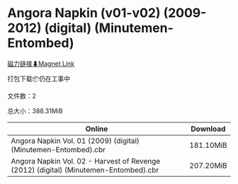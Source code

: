 # Angora Napkin (v01-v02) (2009-2012) (digital) (Minutemen-Entombed)

[磁力链接⬇Magnet Link](magnet:?xt=urn:btih:e122b96cbe6e9b83d2a4b67019da0b8d383a4c45&dn=Angora%20Napkin%20%28v01-v02%29%20%282009-2012%29%20%28digital%29%20%28Minutemen-Entombed%29)

打包下载📦仍在工事中

文件数：2

总大小：388.31MiB

Online | Download
--- | ---
Angora Napkin Vol. 01 (2009) (digital) (Minutemen-Entombed).cbr | 181.10MiB
Angora Napkin Vol. 02 - Harvest of Revenge (2012) (digital) (Minutemen-Entombed).cbr | 207.20MiB